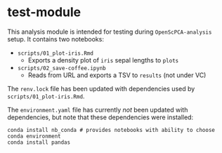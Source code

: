 # test-module

This analysis module is intended for testing during `OpenScPCA-analysis` setup.
It contains two notebooks:

- `scripts/01_plot-iris.Rmd`
  - Exports a density plot of `iris` sepal lengths to `plots`
- `scripts/02_save-coffee.ipynb`
  - Reads from URL and exports a TSV to `results` (not under VC)

The `renv.lock` file has been updated with dependencies used by `scripts/01_plot-iris.Rmd`.

The `environment.yaml` file has currently _not_ been updated with dependencies, but note that these dependencies were installed:
```
conda install nb_conda # provides notebooks with ability to choose conda environment
conda install pandas
```
